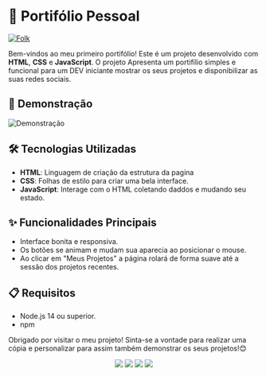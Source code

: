 # 🔴 Portifólio Pessoal

<a href="https://github.com/alexklenio/portifolioPessoal/fork">
    <img alt="Folk" title="Fork Button" src="https://shields.io/badge/-DAR%20FORK-red.svg?&style=for-the-badge&logo=github&logoColor=white"/></a>

Bem-vindos ao meu primeiro portifólio! Este é um projeto desenvolvido com **HTML**, **CSS** e **JavaScript**. O projeto Apresenta um portifílio simples e funcional para um DEV iniciante mostrar os seus projetos e disponibilizar as suas redes sociais.

## 📸 Demonstração

![Demonstração](./src/image/peek.gif)

## 🛠️ Tecnologias Utilizadas

- **HTML**: Linguagem de criação da estrutura da pagina
- **CSS**: Folhas de estilo para criar uma bela interface.
- **JavaScript**: Interage com o HTML coletando daddos e mudando seu estado.

## ✨ Funcionalidades Principais

- Interface bonita e responsiva.
- Os botões se animam e mudam sua aparecia ao posicionar o mouse.
- Ao clicar em "Meus Projetos" a página rolará de forma suave até a sessão dos projetos recentes.

## 📋 Requisitos

- Node.js 14 ou superior.
- npm

Obrigado por visitar o meu projeto! Sinta-se a vontade para realizar uma cópia e personalizar para assim também demonstrar os seus projetos!😊

<div align="center">
  <p>
      <img src="https://img.shields.io/github/languages/count/alexklenio/portifolioPessoal"/>
      <img src="https://img.shields.io/github/repo-size/alexklenio/portifolioPessoal"/>
      <img src="https://img.shields.io/github/last-commit/alexklenio/portifolioPessoal"/>
      <img src="https://img.shields.io/github/issues/alexklenio/portifolioPessoal"/>
  </p> 
</div>
